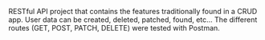 RESTful API project that contains the features traditionally found in a CRUD app. User data can be created, deleted, patched, found, etc... The different routes (GET, POST, PATCH, DELETE) were tested with Postman.
